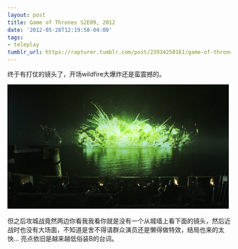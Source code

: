 ```yaml
---
layout: post
title: Game of Thrones S2E09, 2012
date: '2012-05-28T12:19:58-04:00'
tags:
- teleplay
tumblr_url: https://rapturer.tumblr.com/post/23934250161/game-of-thrones-s2e09-2012
---
```

终于有打仗的镜头了，开场wildfire大爆炸还是蛮震撼的。

![](/assets/img/tumblr_m4qqp7drsy1r0cnr9.jpg)

但之后攻城战竟然两边你看我我看你就是没有一个从城墙上看下面的镜头，然后近战时也没有大场面，不知道是舍不得请群众演员还是懒得做特效，结局也来的太快… 亮点依旧是越来越低俗装B的台词。

